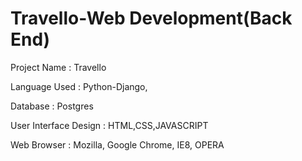 # Travello-Web Development(Back End)
Project Name                      :  Travello

Language Used                     :  Python-Django,

Database                          :  Postgres

User Interface Design             :  HTML,CSS,JAVASCRIPT

Web Browser                       :  Mozilla, Google Chrome, IE8, OPERA

